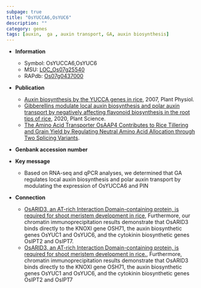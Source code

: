 ```yaml
---
subpage: true
title: "OsYUCCA6,OsYUC6"
description: ""
category: genes
tags: [auxin,  ga , auxin transport, GA, auxin biosynthesis]
---
```


* **Information**  
    + Symbol: OsYUCCA6,OsYUC6  
    + MSU: [LOC_Os07g25540](http://rice.plantbiology.msu.edu/cgi-bin/ORF_infopage.cgi?orf=LOC_Os07g25540)  
    + RAPdb: [Os07g0437000](http://rapdb.dna.affrc.go.jp/viewer/gbrowse_details/irgsp1?name=Os07g0437000)  

* **Publication**  
    + [Auxin biosynthesis by the YUCCA genes in rice](http://www.ncbi.nlm.nih.gov/pubmed?term=Auxin+biosynthesis+by+the+YUCCA+genes+in+rice%5BTitle%5D), 2007, Plant Physiol.
    + [Gibberellins modulate local auxin biosynthesis and polar auxin transport by negatively affecting flavonoid biosynthesis in the root tips of rice](http://www.ncbi.nlm.nih.gov/pubmed?term=Gibberellins+modulate+local+auxin+biosynthesis+and+polar+auxin+transport+by+negatively+affecting+flavonoid+biosynthesis+in+the+root+tips+of+rice%5BTitle%5D), 2020, Plant Science.
    + [The Amino Acid Transporter OsAAP4 Contributes to Rice Tillering and Grain Yield by Regulating Neutral Amino Acid Allocation through Two Splicing Variants](N+Y).

* **Genbank accession number**  

* **Key message**  
    + Based on RNA-seq and qPCR analyses, we determined that GA regulates local auxin biosynthesis and polar auxin transport by modulating the expression of OsYUCCA6 and PIN

* **Connection**  
    + [OsARID3, an AT-rich Interaction Domain-containing protein, is required for shoot  meristem development in rice](http://www.ncbi.nlm.nih.gov/pubmed?term=OsARID3,+an+AT-rich+Interaction+Domain-containing+protein,+is+required+for+shoot++meristem+development+in+rice%5BTitle%5D), Furthermore, our chromatin immunoprecipitation results demonstrate that OsARID3 binds directly to the KNOXI gene OSH71, the auxin biosynthetic genes OsYUC1 and OsYUC6, and the cytokinin biosynthetic genes OsIPT2 and OsIPT7.
    + [OsARID3, an AT-rich Interaction Domain-containing protein, is required for shoot meristem development in rice.](http://www.ncbi.nlm.nih.gov/pubmed?term=OsARID3,+an+AT-rich+Interaction+Domain-containing+protein,+is+required+for+shoot+meristem+development+in+rice.%5BTitle%5D), Furthermore, chromatin immunoprecipitation results demonstrate that OsARID3 binds directly to the KNOXI gene OSH71, the auxin biosynthetic genes OsYUC1 and OsYUC6, and the cytokinin biosynthetic genes OsIPT2 and OsIPT7



